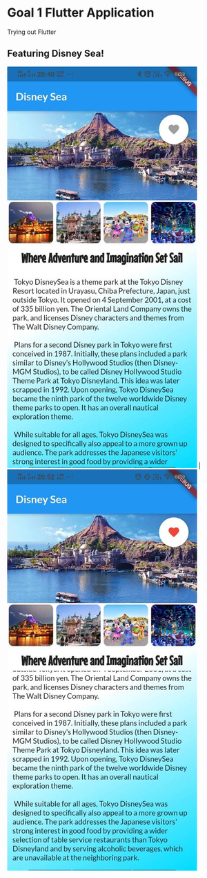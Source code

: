 # Goal 1 Flutter Application

Trying out Flutter

## Featuring Disney Sea!

![AppImage](https://github.com/RayTjan/SchoolTasks/blob/master/readmeImages/flutterDisneySea.jpg ) | ![AppImage](https://github.com/RayTjan/SchoolTasks/blob/master/readmeImages/flutterDisneySea2.jpg )

